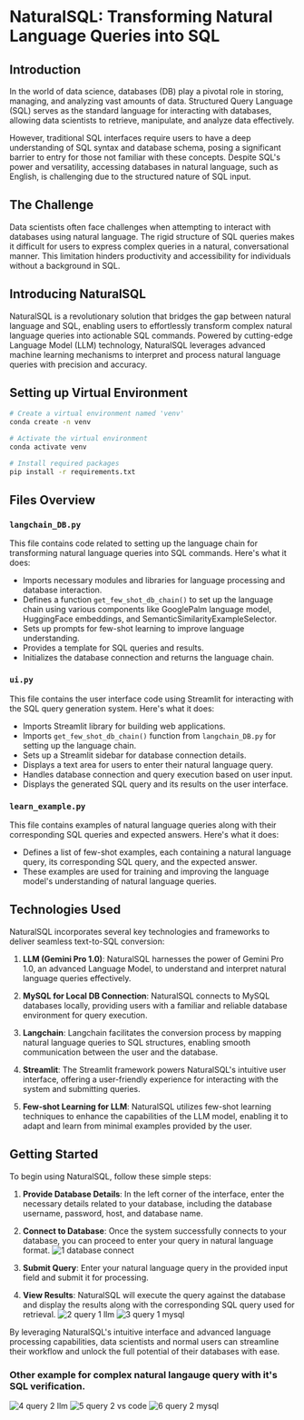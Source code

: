 # NaturalSQL: Transforming Natural Language Queries into SQL

## Introduction

In the world of data science, databases (DB) play a pivotal role in storing, managing, and analyzing vast amounts of data. Structured Query Language (SQL) serves as the standard language for interacting with databases, allowing data scientists to retrieve, manipulate, and analyze data effectively.

However, traditional SQL interfaces require users to have a deep understanding of SQL syntax and database schema, posing a significant barrier to entry for those not familiar with these concepts. Despite SQL's power and versatility, accessing databases in natural language, such as English, is challenging due to the structured nature of SQL input.

## The Challenge

Data scientists often face challenges when attempting to interact with databases using natural language. The rigid structure of SQL queries makes it difficult for users to express complex queries in a natural, conversational manner. This limitation hinders productivity and accessibility for individuals without a background in SQL.

## Introducing NaturalSQL

NaturalSQL is a revolutionary solution that bridges the gap between natural language and SQL, enabling users to effortlessly transform complex natural language queries into actionable SQL commands. Powered by cutting-edge Language Model (LLM) technology, NaturalSQL leverages advanced machine learning mechanisms to interpret and process natural language queries with precision and accuracy.

## Setting up Virtual Environment

```bash
# Create a virtual environment named 'venv'
conda create -n venv

# Activate the virtual environment
conda activate venv

# Install required packages
pip install -r requirements.txt
```

## Files Overview

### `langchain_DB.py`

This file contains code related to setting up the language chain for transforming natural language queries into SQL commands. Here's what it does:
- Imports necessary modules and libraries for language processing and database interaction.
- Defines a function `get_few_shot_db_chain()` to set up the language chain using various components like GooglePalm language model, HuggingFace embeddings, and SemanticSimilarityExampleSelector.
- Sets up prompts for few-shot learning to improve language understanding.
- Provides a template for SQL queries and results.
- Initializes the database connection and returns the language chain.

### `ui.py`

This file contains the user interface code using Streamlit for interacting with the SQL query generation system. Here's what it does:
- Imports Streamlit library for building web applications.
- Imports `get_few_shot_db_chain()` function from `langchain_DB.py` for setting up the language chain.
- Sets up a Streamlit sidebar for database connection details.
- Displays a text area for users to enter their natural language query.
- Handles database connection and query execution based on user input.
- Displays the generated SQL query and its results on the user interface.

### `learn_example.py`

This file contains examples of natural language queries along with their corresponding SQL queries and expected answers. Here's what it does:
- Defines a list of few-shot examples, each containing a natural language query, its corresponding SQL query, and the expected answer.
- These examples are used for training and improving the language model's understanding of natural language queries.


## Technologies Used

NaturalSQL incorporates several key technologies and frameworks to deliver seamless text-to-SQL conversion:

1. **LLM (Gemini Pro 1.0)**: NaturalSQL harnesses the power of Gemini Pro 1.0, an advanced Language Model, to understand and interpret natural language queries effectively.

2. **MySQL for Local DB Connection**: NaturalSQL connects to MySQL databases locally, providing users with a familiar and reliable database environment for query execution.

3. **Langchain**: Langchain facilitates the conversion process by mapping natural language queries to SQL structures, enabling smooth communication between the user and the database.

4. **Streamlit**: The Streamlit framework powers NaturalSQL's intuitive user interface, offering a user-friendly experience for interacting with the system and submitting queries.

5. **Few-shot Learning for LLM**: NaturalSQL utilizes few-shot learning techniques to enhance the capabilities of the LLM model, enabling it to adapt and learn from minimal examples provided by the user.

## Getting Started

To begin using NaturalSQL, follow these simple steps:

1. **Provide Database Details**: In the left corner of the interface, enter the necessary details related to your database, including the database username, password, host, and database name.
   
2. **Connect to Database**: Once the system successfully connects to your database, you can proceed to enter your query in natural language format.
![1 database connect](https://github.com/fenil210/Ask-DB-without-SQL/assets/121050723/d1d0d519-8f27-4b03-9feb-d5c06158d604)


3. **Submit Query**: Enter your natural language query in the provided input field and submit it for processing.

4. **View Results**: NaturalSQL will execute the query against the database and display the results along with the corresponding SQL query used for retrieval.
![2 query 1 llm](https://github.com/fenil210/Ask-DB-without-SQL/assets/121050723/9c85dd42-dd4e-46ed-8fc6-1deeedfa8b4a)
![3 query 1 mysql](https://github.com/fenil210/Ask-DB-without-SQL/assets/121050723/36483474-b981-4a45-ab91-72484fcc4f7f)

By leveraging NaturalSQL's intuitive interface and advanced language processing capabilities, data scientists and normal users can streamline their workflow and unlock the full potential of their databases with ease.

### Other example for complex natural langauge query with it's SQL verification.

![4 query 2 llm](https://github.com/fenil210/Ask-DB-without-SQL/assets/121050723/fcd1e1bd-c04a-4632-aa5c-f508e6e5ccf5)
![5 query 2 vs code](https://github.com/fenil210/Ask-DB-without-SQL/assets/121050723/d3249e99-f4a2-42c2-9f19-2740b5f5f2ee)
![6 query 2 mysql](https://github.com/fenil210/Ask-DB-without-SQL/assets/121050723/60b3a6b5-ece1-4bb1-a93b-0bbbb269441b)







